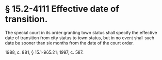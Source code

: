 # § 15.2-4111 Effective date of transition.

<p>The special court in its order granting town status shall specify the effective date of transition from city status to town status, but in no event shall such date be sooner than six months from the date of the court order.</p><p>1988, c. 881, § 15.1-965.21; 1997, c. 587.</p>